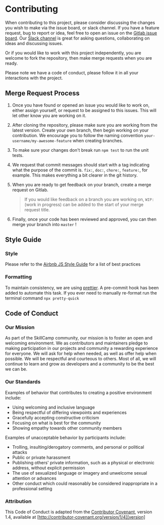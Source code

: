 # Contributing

When contributing to this project, please consider discussing the changes you
wish to make via the issue board, or slack channel. If you have a feature
request, bug to report or idea, feel free to open an issue on the [Gitlab issue
board]. Our [Slack channel] is great for asking questions, collaborating on
ideas and discussing issues.

Or if you would like to work with this project independently, you are welcome
to fork the repository, then make merge requests when you are ready.

Please note we have a code of conduct, please follow it in all your
interactions with the project.

[gitlab issue board]: https://gitlab.com/skillcamp/gitnotes/issues
[slack channel]: https://join.slack.com/t/skillcamp-io/shared_invite/enQtMzgxMjM5NjU1OTU4LTIzNDIzZTA3YTY0ZTY1NWVmMDUxZDllZjVmZjNiZDRiZTdhN2RhZjhhZTI5MGQxNzY1ZDlhNTAxYTlmNWRkYzA

## Merge Request Process

1.  Once you have found or opened an issue you would like to work on, either
    assign yourself, or request to be assigned to this issues. This will let
    other know you are working on it.

2.  After cloning the repository, please make sure you are working from the
    latest version. Create your own branch, then begin working on your
    contribution. We encourage you to follow the naming convention
    `your-username/my-awesome-feature` when creating branches.

3.  To make sure your changes don't break run `npm test` to run the unit tests.

4.  We request that commit messages should start with a tag indicating what the
    purpose of the commit is. `fix:`, `doc:`, `chore:`, `feature:`, for
    example. This makes everything a bit clearer in the git history.

5.  When you are ready to get feedback on your branch, create a merge request
    on Gitlab.

    > If you would like feedback on a branch you are working on, `WIP:` (work
    > in progress) can be added to the start of your merge request title.

6.  Finally, once your code has been reviewed and approved, you can then merge
    your branch into `master` !

## Style Guide

### Style

Please refer to the [Airbnb JS Style Guide] for a list of best practices

[airbnb js style guide]: https://github.com/airbnb/javascript

### Formatting

To maintain consistency, we are using [prettier]. A pre-commit hook has been
added to automate this task. If you ever need to manually re-format run the
terminal command `npx pretty-quick`

[prettier]: https://prettier.io/

## Code of Conduct

### Our Mission

As part of the SkillCamp community, our mission is to foster an open and
welcoming environment. We as contributors and maintainers pledge to making
participation in our projects and community a rewarding experience for
everyone. We will ask for help when needed, as well as offer help when
possible. We will be respectful and courteous to others. Most of all, we will
continue to learn and grow as developers and a community to be the best we can
be.

### Our Standards

Examples of behavior that contributes to creating a positive environment
include:

- Using welcoming and inclusive language
- Being respectful of differing viewpoints and experiences
- Gracefully accepting constructive criticism
- Focusing on what is best for the community
- Showing empathy towards other community members

Examples of unacceptable behavior by participants include:

- Trolling, insulting/derogatory comments, and personal or political attacks
- Public or private harassment
- Publishing others' private information, such as a physical or electronic
  address, without explicit permission
- The use of sexualized language or imagery and unwelcome sexual attention or
  advances
- Other conduct which could reasonably be considered inappropriate in a
  professional setting

### Attribution

This Code of Conduct is adapted from the [Contributor Covenant][homepage],
version 1.4, available at
[http://contributor-covenant.org/version/1/4][version]

[homepage]: http://contributor-covenant.org
[version]: http://contributor-covenant.org/version/1/4/
